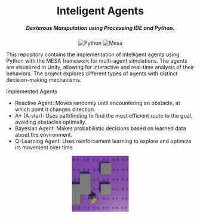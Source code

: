 <div align="center">

# Inteligent Agents

##### Dexterous Manipulation using Processing IDE and Python. 

![Python](https://img.shields.io/badge/python-3670A0?style=for-the-badge&logo=python&logoColor=ffdd54)
  ![Mesa](https://img.shields.io/badge/Mesa-333333?style=for-the-badge&logo=python&logoColor=white)


</div>

This repository contains the implementation of intelligent agents using Python with the MESA framework for multi-agent simulations. The agents are visualized in Unity, allowing for interactive and real-time analysis of their behaviors. The project explores different types of agents with distinct decision-making mechanisms.

Implemented Agents

- Reactive Agent: Moves randomly until encountering an obstacle, at which point it changes direction.
- A* (A-star): Uses pathfinding to find the most efficient route to the goal, avoiding obstacles optimally.
- Bayesian Agent: Makes probabilistic decisions based on learned data about the environment.
- Q-Learning Agent: Uses reinforcement learning to explore and optimize its movement over time

<div align="center">
<img src="walle-unity.png" width="30%">

</div>
